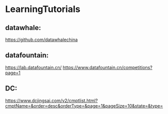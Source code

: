 # LearningTutorials

## datawhale:
https://github.com/datawhalechina
## datafountain:
https://lab.datafountain.cn/
https://www.datafountain.cn/competitions?page=1
## DC:
https://www.dcjingsai.com/v2/cmptlist.html?cmptName=&order=desc&orderType=&page=1&pageSize=10&state=&type=

